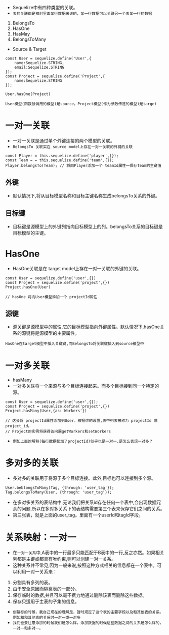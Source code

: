 * Sequelize中有四种类型的关联。
* `表的关联都是相对里面某行数据来说的，某一行数据可以关联另一个表某一行的数据`
1. BelongsTo
2. HasOne
3. HasMay
4. BelongsToMany
* Source & Target
```
const User = sequelize.define('User',{
    name:Sequelize.STRING,
    email:Sequelize.STRING
});
const Project = sequelize.define('Project',{
    name:Sequelize.STRING
});

User.hasOne(Project)

User模型(函数被调用的模型)是source。Project模型(作为参数传递的模型)是target
```
# 一对一关联
* 一对一关联是通过单个外键连接的两个模型的关联。
* `BelongsTo 关联实在 source model上存在一对一关联的外键的关联`
```
const Player = this.sequelize.define('player',{});
const Team = = this.sequelize.define('team',{});
Player.belongsTo(Team); // 将向Player添加一个 teamId属性一保存Team的主键值

```

## 外键 
* 默认情况下,将从目标模型名称和目标主键名称生成belongsTo关系的外键。 
## 目标键
* 目标键是源模型上的外键列指向目标模型上的列。belongsTo关系的目标键是目标模型的主键。

# HasOne
* HasOne关联是在 target model上存在一对一关联的外键的关联。
```
const User = sequelize.define('user',{})
const Project = sequelize.define('project',{})
Project.hasOne(User)

// hasOne 将向User模型添加一个 projectId属性
```
## 源键
* 源关键是源模型中的属性,它的目标模型指向外键属性。默认情况下,hasOne关系的源键将是源模型的主要属性。
  
`HasOne在target模型中插入关键键,而BelongsTo将关联键插入到source模型中`  

# 一对多关联
* hasMany
* 一对多关联将一个来源与多个目标连接起来。而多个目标接到同一个特定的源。
```
const User = sequelize.define('user',{});
const Project = sequelize.define('project',{})
Project.hasMany(User,{as:'Workers'})

// 这会将 projectId属性添加到User。根据你的设置,表中列表被称为 projectId 或project_id。
// Project的实例将获得访问器getWorkers和setWorkers
```
* `例如上面的解释(每行数据都加了projectId)似乎也是一对一,是怎么表现一对多？`
# 多对多的关联
* 多对多的关联用于将源于多个目标连接。此外,目标也可以连接到多个源。
  
```
User.beblongsToMany(Tag, {through: 'user_tag'});
Tag.belongsToMany(User, {through: 'user_tag'});

```  
* 在多对多关系的表结构中,无论我们把关系id存在任何一个表中,会出现数据冗余的问题,所以在多对多关系下的表结构需要第三个表来保存它们之间的关系。
* 第三张表，就是上面的user_tag。里面有一个userId和tagId字段。

# 关系映射：一对一
* 在`一对一关系`中,A表中的一行最多只能匹配于B表中的一行,反之亦然。如果相关列都是主键或都具有唯约束,则可以创建一对一关系。
* 这种关系并不常见,因为一般来说,按照这种方式相关的信息都在一个表中。可以利用一对一关系来：
1. 分割具有多列的表。
2. 由于安全原因而隔离表的一部分。
3. 保存临时的数据,并且可以毫不费力地通过删除该表而删除这些数据。
4. 保存只适用于主表的子集的信息。

* `创建标的时候，我自己现在的理解是，暂时规定了这个表的主要字段以及和其他表的关系。例如和和其他表的关系时一对一或一对多`
* `我们也要注意添加的时候我们是怎么样，添加数据的时候这些数据之间的关系是怎么样的，一对一和多对一。`